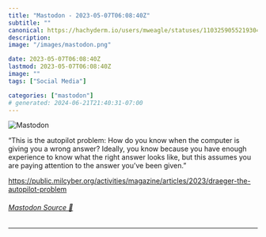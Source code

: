 ```yaml
---
title: "Mastodon - 2023-05-07T06:08:40Z"
subtitle: ""
canonical: https://hachyderm.io/users/mweagle/statuses/110325905521930489
description:
image: "/images/mastodon.png"

date: 2023-05-07T06:08:40Z
lastmod: 2023-05-07T06:08:40Z
image: ""
tags: ["Social Media"]

categories: ["mastodon"]
# generated: 2024-06-21T21:40:31-07:00
---
```

![Mastodon](/images/mastodon.png)

<p>“This is the autopilot problem: How do you know when the computer is giving you a wrong answer? Ideally, you know because you have enough experience to know what the right answer looks like, but this assumes you are paying attention to the answer you’ve been given.”</p><p><a href="https://public.milcyber.org/activities/magazine/articles/2023/draeger-the-autopilot-problem" target="_blank" rel="nofollow noopener noreferrer" translate="no"><span class="invisible">https://</span><span class="ellipsis">public.milcyber.org/activities</span><span class="invisible">/magazine/articles/2023/draeger-the-autopilot-problem</span></a></p>


###### [Mastodon Source 🐘](https://hachyderm.io/@mweagle/110325905521930489)

___
